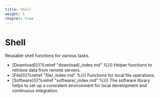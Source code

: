```yaml
---
title: Shell
weight: 5
chapter: true
---
```


# Shell

Reusable shell functions for various tasks. 

* [Download]({{%relref "download/_index.md" %}}) Helper functions to retrieve data from remote servers.
* [File]({{%relref "file/_index.md" %}}) Functions for local file operations.
* [Software]({{%relref "software/_index.md" %}}) The software library helps to set up a consistent environment for local development and continuous integration.
